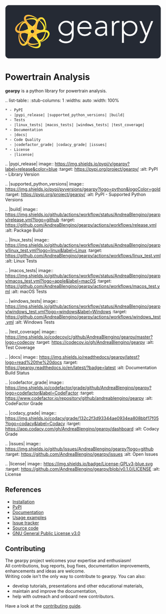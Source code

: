 ![](https://github.com/AndreaBlengino/gearpy/blob/master/docs/source/_static/logo.png?raw=true)

# Powertrain Analysis

**gearpy** is a python library for powertrain analysis.


.. list-table::
	:stub-columns: 1
	:widths: auto
    :width: 100%

	* - PyPI
	  - |pypi_release| |supported_python_versions| |build|
	* - Tests
	  - |linux_tests| |macos_tests| |windows_tests| |test_coverage|
	* - Documentation
	  - |docs|
	* - Code Quality
	  - |codefactor_grade| |codacy_grade| |issues|
	* - License
	  - |license|

.. |pypi_release| image:: https://img.shields.io/pypi/v/gearpy?label=release&color=blue
	:target: https://pypi.org/project/gearpy/
	:alt: PyPI - Library Version

.. |supported_python_versions| image:: https://img.shields.io/pypi/pyversions/gearpy?logo=python&logoColor=gold
	:target: https://pypi.org/project/gearpy/
	:alt: PyPI - Supported Python Versions

.. |build| image:: https://img.shields.io/github/actions/workflow/status/AndreaBlengino/gearpy/release.yml?logo=github
	:target: https://github.com/AndreaBlengino/gearpy/actions/workflows/release.yml
	:alt: Package Build

.. |linux_tests| image:: https://img.shields.io/github/actions/workflow/status/AndreaBlengino/gearpy/linux_test.yml?logo=linux&label=Linux
	:target: https://github.com/AndreaBlengino/gearpy/actions/workflows/linux_test.yml
	:alt: Linux Tests

.. |macos_tests| image:: https://img.shields.io/github/actions/workflow/status/AndreaBlengino/gearpy/macos_test.yml?logo=apple&label=macOS
	:target: https://github.com/AndreaBlengino/gearpy/actions/workflows/macos_test.yml
	:alt: macOS Tests

.. |windows_tests| image:: https://img.shields.io/github/actions/workflow/status/AndreaBlengino/gearpy/windows_test.yml?logo=windows&label=Windows
	:target: https://github.com/AndreaBlengino/gearpy/actions/workflows/windows_test.yml
	:alt: Windows Tests

.. |test_coverage| image:: https://img.shields.io/codecov/c/github/AndreaBlengino/gearpy/master?logo=codecov
	:target: https://codecov.io/gh/AndreaBlengino/gearpy
	:alt: Test Coverage

.. |docs| image:: https://img.shields.io/readthedocs/gearpy/latest?logo=read%20the%20docs
	:target: https://gearpy.readthedocs.io/en/latest/?badge=latest
	:alt: Documentation Build Status

.. |codefactor_grade| image:: https://img.shields.io/codefactor/grade/github/AndreaBlengino/gearpy?logo=codefactor&label=CodeFactor
	:target: https://www.codefactor.io/repository/github/andreablengino/gearpy
	:alt: CodeFactor Grade

.. |codacy_grade| image:: https://img.shields.io/codacy/grade/132c2f3d93344ae0934ea808bbf17f05?logo=codacy&label=Codacy
	:target: https://app.codacy.com/gh/AndreaBlengino/gearpy/dashboard
	:alt: Codacy Grade

.. |issues| image:: https://img.shields.io/github/issues/AndreaBlengino/gearpy?logo=github
	:target: https://github.com/AndreaBlengino/gearpy/issues
    :alt: Open Issues

.. |license| image:: https://img.shields.io/badge/License-GPLv3-blue.svg
	:target: https://github.com/AndreaBlengino/gearpy/blob/v0.1.0/LICENSE
	:alt: License


## References

- [Installation](https://gearpy.readthedocs.io/en/latest/get_started.html)
- [PyPI](https://pypi.org/project/gearpy/)
- [Documentation](https://gearpy.readthedocs.io/en/latest/?badge=latest)
- [Usage examples](https://gearpy.readthedocs.io/en/latest/examples/index.html)
- [Issue tracker](https://github.com/AndreaBlengino/gearpy/issues) 
- [Source code](https://github.com/AndreaBlengino/gearpy/tree/master/gearpy)  
- [GNU General Public License v3.0](https://github.com/AndreaBlengino/gearpy/blob/master/LICENSE)


## Contributing

The gearpy project welcomes your expertise and enthusiasm!  
All contributions, bug reports, bug fixes, documentation improvements, 
enhancements and ideas are welcome.  
Writing code isn't the only way to contribute to gearpy. You can also:

- develop tutorials, presentations and other educational materials,
- maintain and improve the documentation,
- help with outreach and onboard new contributors.

Have a look at the [contributing guide](https://github.com/AndreaBlengino/gearpy/blob/master/.github/CONTRIBUTING.md).
